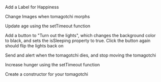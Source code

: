 Add a Label for Happiness

Change Images when tomagotchi morphs

Update age using the setTimeout function

Add a button to "Turn out the lights", which changes the background color to black, and sets the isSleeping property to true. Click the button again should flip the lights back on

Send and alert when the tomagotchi dies, and stop moving the tomagotchi

Increase hunger using the setTimeout function

Create a constructor for your tomagotchi
